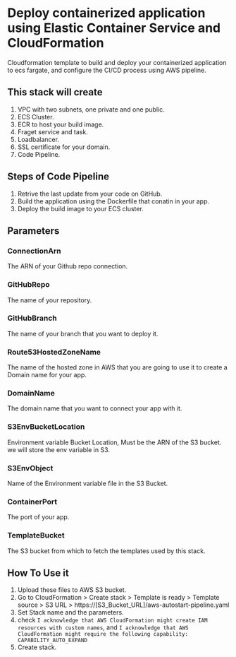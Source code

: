# Deploy containerized application using Elastic Container Service and CloudFormation

  Cloudformation template to build and deploy your containerized application to ecs fargate, and configure the CI/CD process using AWS pipeline.

## This stack will create

1. VPC with two subnets, one private and one public.
2. ECS Cluster.
3. ECR to host your build image.
4. Fraget service and task.
5. Loadbalancer.
6. SSL certificate for your domain.
7. Code Pipeline.

## Steps of Code Pipeline

1. Retrive the last update from your code on GitHub.
2. Build the application using the Dockerfile that conatin in your app.
3. Deploy the build image to your ECS cluster.

## Parameters

### ConnectionArn

The ARN of your Github repo connection.

### GitHubRepo

The name of your repository.

### GitHubBranch

The name of your branch that you want to deploy it.

### Route53HostedZoneName

The name of the hosted zone in AWS that you are going to use it to create a Domain name for your app.

### DomainName

The domain name that you want to connect your app with it.

### S3EnvBucketLocation

Environment variable Bucket Location, Must be the ARN of the S3 bucket. we will store the env variable in S3.

### S3EnvObject

Name of the Environment variable file in the S3 Bucket.

### ContainerPort

The port of your app.

### TemplateBucket

The S3 bucket from which to fetch the templates used by this stack.

## How To Use it

1. Upload these files to AWS S3 bucket.
2. Go to CloudFormation > Create stack > Template is ready > Template source > S3 URL > https://[S3_Bucket_URL]/aws-autostart-pipeline.yaml
3. Set Stack name and the parameters.
4. check `I acknowledge that AWS CloudFormation might create IAM resources with custom names`, and `I acknowledge that AWS CloudFormation might require the following capability: CAPABILITY_AUTO_EXPAND`
5. Create stack.


